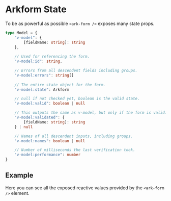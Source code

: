 <script setup>
import ExampleIframe from "../example-iframe.vue"
</script>

# Arkform State

To be as powerful as possible `<ark-form />` exposes many state props. 

```typescript
type Model = {
    "v-model": { 
        [fieldName: string]: string 
    },
    
    // Used for referencing the form.
    "v-model:id": string, 

    // Errors from all descendent fields including groups.
    "v-model:errors": string[]
    
    // The entire state object for the form.
    "v-model:state": Arkform 

    // null if not checked yet, boolean is the valid state.
    "v-model:valid": boolean | null 

    // This outputs the same as v-model, but only if the form is valid.
    "v-model:validated": {
        [fieldName: string]: string 
    } | null

    // Names of all descendent inputs, including groups.
    "v-model:names": boolean | null 

    // Number of milliseconds the last verification took.
    "v-model:performance": number
}
```
## Example

Here you can see all the exposed reactive values provided by the `<ark-form />` element.

<ExampleIframe url="/form/state" style="min-height: 425px;"/>
